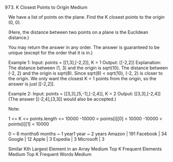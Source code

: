 973. K Closest Points to Origin
Medium

We have a list of points on the plane.  Find the K closest points to the origin (0, 0).

(Here, the distance between two points on a plane is the Euclidean distance.)

You may return the answer in any order.  The answer is guaranteed to be unique (except for the order that it is in.)

Example 1:
Input: points = [[1,3],[-2,2]], K = 1
Output: [[-2,2]]
Explanation: 
The distance between (1, 3) and the origin is sqrt(10).
The distance between (-2, 2) and the origin is sqrt(8).
Since sqrt(8) < sqrt(10), (-2, 2) is closer to the origin.
We only want the closest K = 1 points from the origin, so the answer is just [[-2,2]].

Example 2:
Input: points = [[3,3],[5,-1],[-2,4]], K = 2
Output: [[3,3],[-2,4]]
(The answer [[-2,4],[3,3]] would also be accepted.)
 
Note:

1 <= K <= points.length <= 10000
-10000 < points[i][0] < 10000
-10000 < points[i][1] < 10000

0 ~ 6 months6 months ~ 1 year1 year ~ 2 years
Amazon | 191 Facebook | 34 Google | 12 Apple | 3 Expedia | 3 Microsoft | 3

Similar
Kth Largest Element in an Array Medium
Top K Frequent Elements Medium
Top K Frequent Words Medium
